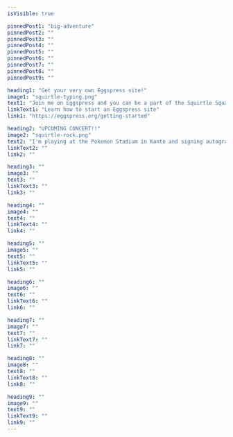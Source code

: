 ```yaml
---
isVisible: true

pinnedPost1: "big-adventure"
pinnedPost2: ""
pinnedPost3: ""
pinnedPost4: ""
pinnedPost5: ""
pinnedPost6: ""
pinnedPost7: ""
pinnedPost8: ""
pinnedPost9: ""

heading1: "Get your very own Eggspress site!"
image1: "squirtle-typing.png"
text1: "Join me on Eggspress and you can be a part of the Squirtle Squad too!"
linkText1: "Learn how to start an Eggspress site"
link1: "https://eggspress.org/getting-started"

heading2: "UPCOMING CONCERT!!"
image2: "squirtle-rock.png"
text2: "I'm playing at the Pokemon Stadium in Kanto and signing autographs afterwards. Be there!!"
linkText2: ""
link2: ""

heading3: ""
image3: ""
text3: ""
linkText3: ""
link3: ""

heading4: ""
image4: ""
text4: ""
linkText4: ""
link4: ""

heading5: ""
image5: ""
text5: ""
linkText5: ""
link5: ""

heading6: ""
image6: ""
text6: ""
linkText6: ""
link6: ""

heading7: ""
image7: ""
text7: ""
linkText7: ""
link7: ""

heading8: ""
image8: ""
text8: ""
linkText8: ""
link8: ""

heading9: ""
image9: ""
text9: ""
linkText9: ""
link9: ""
---
```

